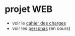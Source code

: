 # projet WEB

- voir le [cahier des charges](docs/cahier-des-charges.md)
- voir les [personas](docs/personas.md) (en cours)